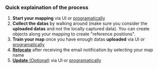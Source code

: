 ### Quick explaination of the process
1. __Start your mapping__ via UI or [programatically](comp_map_data_uploader.md#startstop-uploading-datas)
2. __Collect the datas__ by walking around (make sure you consider the __uploaded datas__ and not the locally captured data). You can create objects along your mapping to create "reference positions".
3. __Train your map__ once you have enough datas **uploaded** via UI or [programatically](comp_map_data_uploader.md#run-generation-new-map)
4. [__Relocate__](#how-to-relocate) after receiving the email notification by selecting your map name
5. [__Update__ (Optional)](update_instructions.md) via UI or [programatically](comp_map_data_uploader.md#run-update-existing-map)